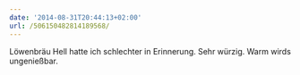 ```yaml
---
date: '2014-08-31T20:44:13+02:00'
url: /506150482814189568/
---
```

Löwenbräu Hell hatte ich schlechter in Erinnerung. Sehr würzig. Warm wirds ungenießbar.
